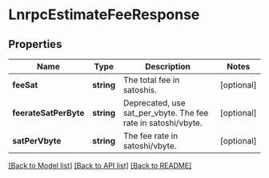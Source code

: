 # LnrpcEstimateFeeResponse

## Properties
Name | Type | Description | Notes
------------ | ------------- | ------------- | -------------
**feeSat** | **string** | The total fee in satoshis. | [optional] 
**feerateSatPerByte** | **string** | Deprecated, use sat_per_vbyte. The fee rate in satoshi/vbyte. | [optional] 
**satPerVbyte** | **string** | The fee rate in satoshi/vbyte. | [optional] 

[[Back to Model list]](../README.md#documentation-for-models) [[Back to API list]](../README.md#documentation-for-api-endpoints) [[Back to README]](../README.md)


